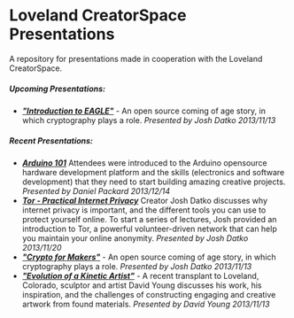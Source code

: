 Loveland CreatorSpace Presentations
=============

A repository for presentations made in cooperation with the Loveland CreatorSpace. 
##### Upcoming Presentations: 
* ***["Introduction to EAGLE"](#)*** - An open source coming of age story, in which cryptography plays a role. *Presented by Josh Datko 2013/11/13*


##### Recent Presentations:
* ***[Arduino 101](http://github.com/lovelandcreatorspace/presentations/tree/master/arduino/101)*** Attendees were introduced to the Arduino opensource hardware development platform and the skills (electronics and software development) that they need to start building amazing creative projects. *Presented by Daniel Packard 2013/12/14*
* ***[Tor - Practical Internet Privacy](http://github.com/lovelandcreatorspace/presentations/tree/master/tor_internet_privacy)*** Creator Josh Datko discusses why internet privacy is important, and the different tools you can use to protect yourself online. To start a series of lectures, Josh provided an introduction to Tor, a powerful volunteer-driven network that can help you maintain your online anonymity. *Presented by Josh Datko 2013/11/20*
* ***["Crypto for Makers"](http://github.com/lovelandcreatorspace/presentations/tree/master/crypto_for_makers)*** - An open source coming of age story, in which cryptography plays a role. *Presented by Josh Datko 2013/11/13*
* ***["Evolution of a Kinetic Artist"](http://github.com/lovelandcreatorspace/presentations/tree/master/sculpture_young)*** - A recent transplant to Loveland, Colorado, sculptor and artist David Young discusses his work, his inspiration, and the challenges of constructing engaging and creative artwork from found materials. *Presented by David Young 2013/11/13*
